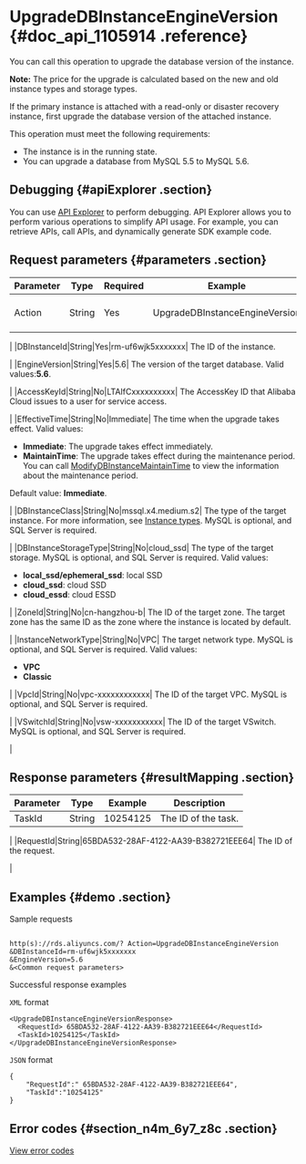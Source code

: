 # UpgradeDBInstanceEngineVersion {#doc_api_1105914 .reference}

You can call this operation to upgrade the database version of the instance.

**Note:** The price for the upgrade is calculated based on the new and old instance types and storage types.

If the primary instance is attached with a read-only or disaster recovery instance, first upgrade the database version of the attached instance.

This operation must meet the following requirements:

-   The instance is in the running state.
-   You can upgrade a database from MySQL 5.5 to MySQL 5.6.

## Debugging {#apiExplorer .section}

You can use [API Explorer](https://api.aliyun.com/#product=Rds&api=UpgradeDBInstanceEngineVersion) to perform debugging. API Explorer allows you to perform various operations to simplify API usage. For example, you can retrieve APIs, call APIs, and dynamically generate SDK example code.

## Request parameters {#parameters .section}

|Parameter|Type|Required|Example|Description|
|---------|----|--------|-------|-----------|
|Action|String|Yes|UpgradeDBInstanceEngineVersion| The operation that you want to perform. Set the value to **UpgradeDBInstanceEngineVersion**.

 |
|DBInstanceId|String|Yes|rm-uf6wjk5xxxxxxx| The ID of the instance.

 |
|EngineVersion|String|Yes|5.6| The version of the target database. Valid values:**5.6**.

 |
|AccessKeyId|String|No|LTAIfCxxxxxxxxxx| The AccessKey ID that Alibaba Cloud issues to a user for service access.

 |
|EffectiveTime|String|No|Immediate| The time when the upgrade takes effect. Valid values:

 -   **Immediate**: The upgrade takes effect immediately.
-   **MaintainTime**: The upgrade takes effect during the maintenance period. You can call [ModifyDBInstanceMaintainTime](~~26249~~) to view the information about the maintenance period.

 Default value: **Immediate**.

 |
|DBInstanceClass|String|No|mssql.x4.medium.s2| The type of the target instance. For more information, see [Instance types](~~26312~~). MySQL is optional, and SQL Server is required.

 |
|DBInstanceStorageType|String|No|cloud\_ssd| The type of the target storage. MySQL is optional, and SQL Server is required. Valid values:

 -   **local\_ssd/ephemeral\_ssd**: local SSD
-   **cloud\_ssd**: cloud SSD
-   **cloud\_essd**: cloud ESSD

 |
|ZoneId|String|No|cn-hangzhou-b| The ID of the target zone. The target zone has the same ID as the zone where the instance is located by default.

 |
|InstanceNetworkType|String|No|VPC| The target network type. MySQL is optional, and SQL Server is required. Valid values:

 -   **VPC**
-   **Classic**

 |
|VpcId|String|No|vpc-xxxxxxxxxxxx| The ID of the target VPC. MySQL is optional, and SQL Server is required.

 |
|VSwitchId|String|No|vsw-xxxxxxxxxxx| The ID of the target VSwitch. MySQL is optional, and SQL Server is required.

 |

## Response parameters {#resultMapping .section}

|Parameter|Type|Example|Description|
|---------|----|-------|-----------|
|TaskId|String|10254125| The ID of the task.

 |
|RequestId|String|65BDA532-28AF-4122-AA39-B382721EEE64| The ID of the request.

 |

## Examples {#demo .section}

Sample requests

``` {#request_demo}

http(s)://rds.aliyuncs.com/? Action=UpgradeDBInstanceEngineVersion
&DBInstanceId=rm-uf6wjk5xxxxxxx
&EngineVersion=5.6 
&<Common request parameters>

```

Successful response examples

`XML` format

``` {#xml_return_success_demo}
<UpgradeDBInstanceEngineVersionResponse> 
  <RequestId> 65BDA532-28AF-4122-AA39-B382721EEE64</RequestId>
  <TaskId>10254125</TaskId>
</UpgradeDBInstanceEngineVersionResponse> 

```

`JSON` format

``` {#json_return_success_demo}
{
	"RequestId":" 65BDA532-28AF-4122-AA39-B382721EEE64",
	"TaskId":"10254125"
}
```

## Error codes {#section_n4m_6y7_z8c .section}

[View error codes](https://error-center.aliyun.com/status/product/Rds)

